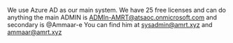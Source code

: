 We use Azure AD as our main system. We have 25 free licenses and can do anything the main ADMIN is ADMIn-AMRT@atsaoc.onmicrosoft.com and secondary is @Ammaar-e You can find him at sysadmin@amrt.xyz and ammaar@amrt.xyz